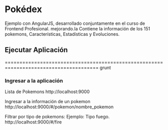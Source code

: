 # Pokédex

Ejemplo con AngularJS, desarrollado conjuntamente en el curso de Frontend Profesional. mejorando.la
Contiene la información de los 151 pokemons, Características, Estadísticas y Evoluciones.

## Ejecutar Aplicación
======================================================================================
grunt

### Ingresar a la aplicación

Lista de Pokemons
http://localhost:9000

Ingresar a la información de un pokemon
http://localhost:9000/#/pokemon/nombre_pokemon

Filtrar por tipo de pokemons:
Ejemplo: Tipo fuego.
http://localhost:9000/#/fire

